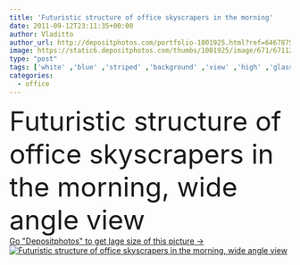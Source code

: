 ```yaml
---
title: 'Futuristic structure of office skyscrapers in the morning'
date: 2011-09-12T23:11:35+00:00
author: Vladitto
author_url: http://depositphotos.com/portfolio-1001925.html?ref=64678756
image: https://static6.depositphotos.com/thumbs/1001925/image/671/6711246/api_thumb_450.jpg?forcejpeg=true
type: "post"
tags: ['white' ,'blue' ,'striped' ,'background' ,'view' ,'high' ,'glass' ,'luxury' ,'transparent' ,'sky' ,'business' ,'commercial' ,'financial' ,'morning' ,'light' ,'line' ,'modern' ,'dusk' ,'architecture' ,'building' ,'center' ,'city' ,'construction' ,'exterior' ,'futuristic' ,'office' ,'skyscraper' ,'structure' ,'urban' ,'wall' ,'windows' ,'night' ,'interior' ,'development' ,'twilight' ,'mansion' ,'property' ,'future' ,'panoramic' ,'wide' ,'in' ,'marketing' ,'angle' ,'reflect' ,'direction' ,'area' ,'concrete' ,'buildings' ,'control' ,'haze' ]
categories: 
  - office
---
```

<div aling="center">
            <font size="60"> Futuristic structure of office skyscrapers in the morning, wide angle view</font>   
</div>
<div>
    <a href='https://depositphotos.com/6711246/stock-photo-futuristic-structure-of-office-skyscrapers.html?ref=64678756' target=_blank > Go "Depositphotos" to get lage size of this picture ->
        <img href='https://depositphotos.com/6711246/stock-photo-futuristic-structure-of-office-skyscrapers.html?ref=64678756' src='https://static6.depositphotos.com/1001925/671/i/950/depositphotos_6711246-stock-photo-futuristic-structure-of-office-skyscrapers.jpg?forcejpeg=true' alt='Futuristic structure of office skyscrapers in the morning, wide angle view' >
    </a>
</div>
